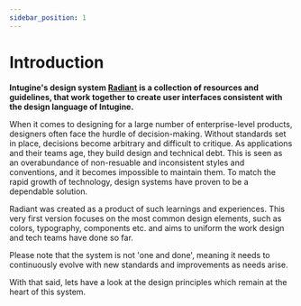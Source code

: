 ```yaml
---
sidebar_position: 1
---
```


# Introduction

**Intugine's design system [Radiant](#) is a collection of resources and guidelines, that work together to create user interfaces consistent with the design language of Intugine.**

When it comes to designing for a large number of enterprise-level products, designers often face the hurdle of decision-making. Without standards set in place, decisions become arbitrary and difficult to critique. As applications and their teams age, they build design and technical debt. This is seen as an overabundance of non-resuable and inconsistent styles and conventions, and it becomes impossible to maintain them. To match the rapid growth of technology, design systems have proven to be a dependable solution.

Radiant was created as a product of such learnings and experiences. This very first version focuses on the most common design elements, such as colors, typography, components etc. and aims to uniform the work design and tech teams have done so far.

Please note that the system is not 'one and done', meaning it needs to continuously evolve with new standards and improvements as needs arise.

With that said, lets have a look at the design principles which remain at the heart of this system.

